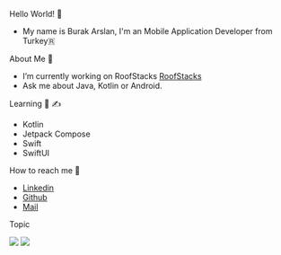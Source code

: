 Hello World! 👋
- My name is Burak Arslan, I'm an Mobile Application Developer from Turkey🇷

About Me 👋
- I’m currently working on RoofStacks [RoofStacks](https://github.com/roofstacks)
- Ask me about Java, Kotlin or Android.

Learning 📝  ✍️
- Kotlin
- Jetpack Compose
- Swift
- SwiftUI

How to reach me 👀 
 - [Linkedin](https://www.linkedin.com/in/burak-arslan-ab2358a1)
 - [Github](https://github.com/Burak-Arslan/Burak-Arslan)
 - [Mail](burakarslanbilisim@gmail.com)

Topic

<img src="https://github-readme-stats.vercel.app/api?username=Burak-Arslan&show_icons=true&theme=radical">
<img src="https://github-readme-stats.vercel.app/api/top-langs/?username=Burak-Arslan&layout=compact">



